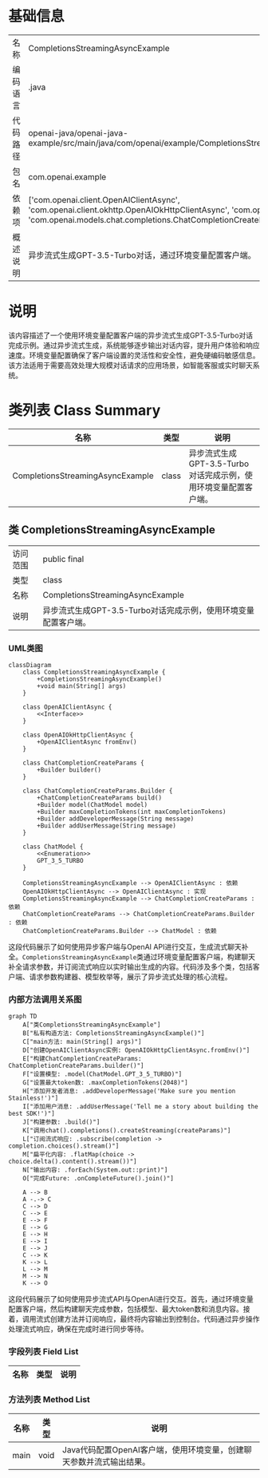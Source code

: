 # 基础信息

|      |      |
|------|------|
| 名称 | CompletionsStreamingAsyncExample |
| 编码语言 | .java |
| 代码路径 | openai-java/openai-java-example/src/main/java/com/openai/example/CompletionsStreamingAsyncExample.java |
| 包名 | com.openai.example |
| 依赖项 | ['com.openai.client.OpenAIClientAsync', 'com.openai.client.okhttp.OpenAIOkHttpClientAsync', 'com.openai.models.ChatModel', 'com.openai.models.chat.completions.ChatCompletionCreateParams'] |
| 概述说明 | 异步流式生成GPT-3.5-Turbo对话，通过环境变量配置客户端。 |

# 说明

该内容描述了一个使用环境变量配置客户端的异步流式生成GPT-3.5-Turbo对话完成示例。通过异步流式生成，系统能够逐步输出对话内容，提升用户体验和响应速度。环境变量配置确保了客户端设置的灵活性和安全性，避免硬编码敏感信息。该方法适用于需要高效处理大规模对话请求的应用场景，如智能客服或实时聊天系统。

# 类列表 Class Summary

| 名称   | 类型  | 说明 |
|-------|------|-------------|
| CompletionsStreamingAsyncExample | class | 异步流式生成GPT-3.5-Turbo对话完成示例，使用环境变量配置客户端。 |



## 类 CompletionsStreamingAsyncExample

|      |      |
|------|------|
| 访问范围 | public final |
| 类型 | class |
| 名称 | CompletionsStreamingAsyncExample |
| 说明 | 异步流式生成GPT-3.5-Turbo对话完成示例，使用环境变量配置客户端。 |


### UML类图

```mermaid
classDiagram
    class CompletionsStreamingAsyncExample {
        +CompletionsStreamingAsyncExample()
        +void main(String[] args)
    }

    class OpenAIClientAsync {
        <<Interface>>
    }

    class OpenAIOkHttpClientAsync {
        +OpenAIClientAsync fromEnv()
    }

    class ChatCompletionCreateParams {
        +Builder builder()
    }

    class ChatCompletionCreateParams.Builder {
        +ChatCompletionCreateParams build()
        +Builder model(ChatModel model)
        +Builder maxCompletionTokens(int maxCompletionTokens)
        +Builder addDeveloperMessage(String message)
        +Builder addUserMessage(String message)
    }

    class ChatModel {
        <<Enumeration>>
        GPT_3_5_TURBO
    }

    CompletionsStreamingAsyncExample --> OpenAIClientAsync : 依赖
    OpenAIOkHttpClientAsync --> OpenAIClientAsync : 实现
    CompletionsStreamingAsyncExample --> ChatCompletionCreateParams : 依赖
    ChatCompletionCreateParams --> ChatCompletionCreateParams.Builder : 依赖
    ChatCompletionCreateParams.Builder --> ChatModel : 依赖
```

这段代码展示了如何使用异步客户端与OpenAI API进行交互，生成流式聊天补全。`CompletionsStreamingAsyncExample`类通过环境变量配置客户端，构建聊天补全请求参数，并订阅流式响应以实时输出生成的内容。代码涉及多个类，包括客户端、请求参数构建器、模型枚举等，展示了异步流式处理的核心流程。


### 内部方法调用关系图

```mermaid
graph TD
    A["类CompletionsStreamingAsyncExample"]
    B["私有构造方法: CompletionsStreamingAsyncExample()"]
    C["main方法: main(String[] args)"]
    D["创建OpenAIClientAsync实例: OpenAIOkHttpClientAsync.fromEnv()"]
    E["构建ChatCompletionCreateParams: ChatCompletionCreateParams.builder()"]
    F["设置模型: .model(ChatModel.GPT_3_5_TURBO)"]
    G["设置最大token数: .maxCompletionTokens(2048)"]
    H["添加开发者消息: .addDeveloperMessage('Make sure you mention Stainless!')"]
    I["添加用户消息: .addUserMessage('Tell me a story about building the best SDK!')"]
    J["构建参数: .build()"]
    K["调用chat().completions().createStreaming(createParams)"]
    L["订阅流式响应: .subscribe(completion -> completion.choices().stream()"]
    M["扁平化内容: .flatMap(choice -> choice.delta().content().stream())"]
    N["输出内容: .forEach(System.out::print)"]
    O["完成Future: .onCompleteFuture().join()"]

    A --> B
    A -.-> C
    C --> D
    C --> E
    E --> F
    E --> G
    E --> H
    E --> I
    E --> J
    C --> K
    K --> L
    L --> M
    M --> N
    K --> O
```

这段代码展示了如何使用异步流式API与OpenAI进行交互。首先，通过环境变量配置客户端，然后构建聊天完成参数，包括模型、最大token数和消息内容。接着，调用流式创建方法并订阅响应，最终将内容输出到控制台。代码通过异步操作处理流式响应，确保在完成时进行同步等待。

### 字段列表 Field List

| 名称  | 类型  | 说明 |
|-------|-------|------|

### 方法列表 Method List

| 名称  | 类型  | 说明 |
|-------|-------|------|
| main | void | Java代码配置OpenAI客户端，使用环境变量，创建聊天参数并流式输出结果。 |




